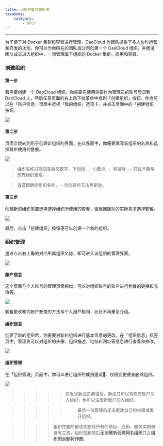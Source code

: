 ```yaml
---
title: 组织的概念和用法
taxonomy:
    category:
        - docs
---
```


<!-- TODO

本文的结构
1. 组织的概念和作用
2. 创建组织
3. 邀请用户
4. 接受邀请（强调：dashboard可以在个人和组织之间切换）

-->

---

为了便于对 Docker 集群和容器进行管理，DaoCloud 为团队提供了多人协作运营和开发的功能。你可以为你所在的团队或公司创建一个 DaoCloud 组织，并邀请团队成员进入组织中，一同管理属于组织的 Docker 集群、应用和容器。

### 创建组织

#### 第一步

若需要创建一个 DaoCloud 组织，你需要先使用需要作为管理员的账号登录到 DaoCloud 上，然后任意页面的右上角下拉菜单中找到「创建组织」按钮。你也可以在「账户信息」页面中选择「我的组织」选项卡，并点击页面中的「创建组织」按钮。

![](http://docs.daocloud.io/user/pages/03.daocloud-account-setting/03.daocloud-org/organizations-1.jpg)

#### 第二步

页面会跳转到用于创建新组织的界面，在此界面中，你需要填写新组织的名称和选择其所使用的套餐。

![](http://docs.daocloud.io/user/pages/03.daocloud-account-setting/03.daocloud-org/organizations-3.jpg)

> 组织名称只能包含英文数字、下划线 `_`、小数点 `.`、和减号 `-`，并且不能与现有组织重名。



> 请谨慎确定组织名称，一旦创建将无法再更改。

#### 第三步

创建新的组织需要选择选择组织所使用的套餐，请根据团队的实际需求选择套餐。

![](http://docs.daocloud.io/user/pages/03.daocloud-account-setting/03.daocloud-org/organizations-2.jpg)

最后，点击「创建组织」按钮便可以创建一个新的组织。

### 组织管理

通过点击右上角的对应所属组织名称，即可进入该组织的管理界面。

![](http://docs.daocloud.io/user/pages/03.daocloud-account-setting/03.daocloud-org/org-dashboard-1.jpg)



#### 账户信息

这个页面与个人账号的管理页面相似，可以对组织账号的账户进行套餐的更换和充值等。

![](http://docs.daocloud.io/user/pages/03.daocloud-account-setting/03.daocloud-org/org-dashboard-2.jpg)

套餐更改和向账户充值的方法与个人用户相同，此处不再重复介绍。

#### 组织信息

创建了新的组织后，你需要对新的组织进行基本信息的更改。在「组织信息」标签页中，管理员可以对组织的头像、组织描述、地址和网址等信息进行查看和修改。

![](http://docs.daocloud.io/user/pages/03.daocloud-account-setting/03.daocloud-org/org-dashboard-3.jpg)

#### 组织管理

在「组织管理」页面中，你可以进行组织的成员邀请、权限变更或者删除组织。

![](http://docs.daocloud.io/user/pages/03.daocloud-account-setting/03.daocloud-org/org-dashboard-4.jpg)

>>>>> 在发送新成员邀请后，新成员可以将现有账户加入组织，也可以注册新账户加入组织。

>>>>>> 最后一位管理员无法更改自己的权限或离开组织。

>>>> 组织在删除前请先删除所有的项目、应用、服务实例和自有主机，组织在删除后**无法重新创建同名组织**并且**组织的余额将作废**。
